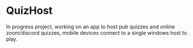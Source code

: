 # QuizHost
 
In progress project, working on an app to host pub quizzes and online zoom/discord quizzes, mobile devices connect to a single windows host to play.
